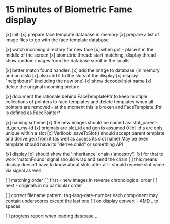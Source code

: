 # 15 minutes of Biometric Fame display

[x] init:
    [x] prepare face template database in memory
    [x] prepare a list of image files to go with the face template database

[x] watch incoming directory for new face
[x] when got - place it in the middle of the screen
[x] biometric thread: start matching, display thread - show random images from the database scroll in the smalls

[x] better match found handler:
    [x] add the image to database (in memory and on disk)
    [x] also add it to the slots of the display
    [x] display "neighbours" (including the new one)
    [x] show decoded slot name
    [x] delete the original incoming picture

[x] document the rationale behind FaceTemplatePtr
    to keep multiple collections of pointers to face templates and delete templates when all pointers are removed
    - at the moment this is broken and FaceTemplate::Ptr is defined as FacePointer*

[x] naming scheme
    [x] the new images should be named as:
        slot_parent-id_gen_my-id
    [x] originals are slot_id and gen is assumed 0
    [x] id's are only unique within a slot
    [x] Verilook::saveToSlot() should accept parent template and derive gen from it (as well as access its slot name)
        May be even template should have its "derive child" or something API

[x] display
    [x] should show the 'inheritance' chain ('ancestry')
    [x] for that to work 'matchFound' signal should wrap and send the chain
    [ ] this means display doesn't have to know about slots after all
        - should receive slot name via signal as well

[ ] matching order
    [ ] first - new images in reverse chronological order
    [ ] next - originals in no particular order

[ ] correct filename pattern:
    tag-lang-date-number
    each component may contain underscores except the last one
    [ ] on display convert - AMD _ to spaces

[ ] progress report when loading database...
